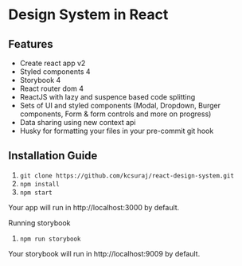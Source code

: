 # Design System in React

## Features

- Create react app v2
- Styled components 4
- Storybook 4
- React router dom 4
- ReactJS with lazy and suspence based code splitting
- Sets of UI and styled components (Modal, Dropdown, Burger components, Form & form controls and more on progress)
- Data sharing using new context api
- Husky for formatting your files in your pre-commit git hook

## Installation Guide

1. `git clone https://github.com/kcsuraj/react-design-system.git`
2. `npm install`
3. `npm start`

Your app will run in http://localhost:3000 by default.

Running storybook

1. `npm run storybook`

Your storybook will run in http://localhost:9009 by default.
